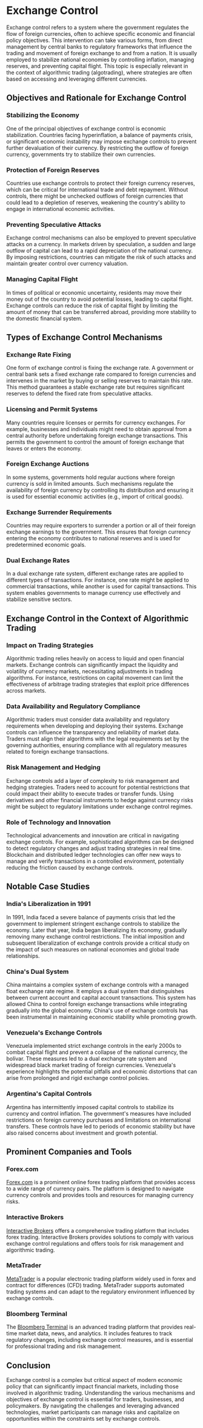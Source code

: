 # Exchange Control

Exchange control refers to a system where the government regulates the flow of foreign currencies, often to achieve specific economic and financial policy objectives. This intervention can take various forms, from direct management by central banks to regulatory frameworks that influence the trading and movement of foreign exchange to and from a nation. It is usually employed to stabilize national economies by controlling inflation, managing reserves, and preventing capital flight. This topic is especially relevant in the context of algorithmic trading (algotrading), where strategies are often based on accessing and leveraging different currencies.

## Objectives and Rationale for Exchange Control

### Stabilizing the Economy

One of the principal objectives of exchange control is economic stabilization. Countries facing hyperinflation, a balance of payments crisis, or significant economic instability may impose exchange controls to prevent further devaluation of their currency. By restricting the outflow of foreign currency, governments try to stabilize their own currencies.

### Protection of Foreign Reserves

Countries use exchange controls to protect their foreign currency reserves, which can be critical for international trade and debt repayment. Without controls, there might be unchecked outflows of foreign currencies that could lead to a depletion of reserves, weakening the country's ability to engage in international economic activities.

### Preventing Speculative Attacks

Exchange control mechanisms can also be employed to prevent speculative attacks on a currency. In markets driven by speculation, a sudden and large outflow of capital can lead to a rapid depreciation of the national currency. By imposing restrictions, countries can mitigate the risk of such attacks and maintain greater control over currency valuation.

### Managing Capital Flight

In times of political or economic uncertainty, residents may move their money out of the country to avoid potential losses, leading to capital flight. Exchange controls can reduce the risk of capital flight by limiting the amount of money that can be transferred abroad, providing more stability to the domestic financial system.

## Types of Exchange Control Mechanisms

### Exchange Rate Fixing

One form of exchange control is fixing the exchange rate. A government or central bank sets a fixed exchange rate compared to foreign currencies and intervenes in the market by buying or selling reserves to maintain this rate. This method guarantees a stable exchange rate but requires significant reserves to defend the fixed rate from speculative attacks.

### Licensing and Permit Systems

Many countries require licenses or permits for currency exchanges. For example, businesses and individuals might need to obtain approval from a central authority before undertaking foreign exchange transactions. This permits the government to control the amount of foreign exchange that leaves or enters the economy.

### Foreign Exchange Auctions

In some systems, governments hold regular auctions where foreign currency is sold in limited amounts. Such mechanisms regulate the availability of foreign currency by controlling its distribution and ensuring it is used for essential economic activities (e.g., import of critical goods).

### Exchange Surrender Requirements

Countries may require exporters to surrender a portion or all of their foreign exchange earnings to the government. This ensures that foreign currency entering the economy contributes to national reserves and is used for predetermined economic goals.

### Dual Exchange Rates

In a dual exchange rate system, different exchange rates are applied to different types of transactions. For instance, one rate might be applied to commercial transactions, while another is used for capital transactions. This system enables governments to manage currency use effectively and stabilize sensitive sectors.

## Exchange Control in the Context of Algorithmic Trading

### Impact on Trading Strategies

Algorithmic trading relies heavily on access to liquid and open financial markets. Exchange controls can significantly impact the liquidity and volatility of currency markets, necessitating adjustments in trading algorithms. For instance, restrictions on capital movement can limit the effectiveness of arbitrage trading strategies that exploit price differences across markets.

### Data Availability and Regulatory Compliance

Algorithmic traders must consider data availability and regulatory requirements when developing and deploying their systems. Exchange controls can influence the transparency and reliability of market data. Traders must align their algorithms with the legal requirements set by the governing authorities, ensuring compliance with all regulatory measures related to foreign exchange transactions.

### Risk Management and Hedging

Exchange controls add a layer of complexity to risk management and hedging strategies. Traders need to account for potential restrictions that could impact their ability to execute trades or transfer funds. Using derivatives and other financial instruments to hedge against currency risks might be subject to regulatory limitations under exchange control regimes.

### Role of Technology and Innovation

Technological advancements and innovation are critical in navigating exchange controls. For example, sophisticated algorithms can be designed to detect regulatory changes and adjust trading strategies in real time. Blockchain and distributed ledger technologies can offer new ways to manage and verify transactions in a controlled environment, potentially reducing the friction caused by exchange controls.

## Notable Case Studies

### India's Liberalization in 1991

In 1991, India faced a severe balance of payments crisis that led the government to implement stringent exchange controls to stabilize the economy. Later that year, India began liberalizing its economy, gradually removing many exchange control restrictions. The initial imposition and subsequent liberalization of exchange controls provide a critical study on the impact of such measures on national economies and global trade relationships.

### China's Dual System

China maintains a complex system of exchange controls with a managed float exchange rate regime. It employs a dual system that distinguishes between current account and capital account transactions. This system has allowed China to control foreign exchange transactions while integrating gradually into the global economy. China's use of exchange controls has been instrumental in maintaining economic stability while promoting growth.

### Venezuela's Exchange Controls

Venezuela implemented strict exchange controls in the early 2000s to combat capital flight and prevent a collapse of the national currency, the bolívar. These measures led to a dual exchange rate system and widespread black market trading of foreign currencies. Venezuela's experience highlights the potential pitfalls and economic distortions that can arise from prolonged and rigid exchange control policies.

### Argentina's Capital Controls

Argentina has intermittently imposed capital controls to stabilize its currency and control inflation. The government's measures have included restrictions on foreign currency purchases and limitations on international transfers. These controls have led to periods of economic stability but have also raised concerns about investment and growth potential.

## Prominent Companies and Tools

### Forex.com

[Forex.com](https://www.forex.com/) is a prominent online forex trading platform that provides access to a wide range of currency pairs. The platform is designed to navigate currency controls and provides tools and resources for managing currency risks.

### Interactive Brokers

[Interactive Brokers](https://www.interactivebrokers.com/) offers a comprehensive trading platform that includes forex trading. Interactive Brokers provides solutions to comply with various exchange control regulations and offers tools for risk management and algorithmic trading.

### MetaTrader

[MetaTrader](https://www.metatrader4.com/en) is a popular electronic trading platform widely used in forex and contract for differences (CFD) trading. MetaTrader supports automated trading systems and can adapt to the regulatory environment influenced by exchange controls.

### Bloomberg Terminal

The [Bloomberg Terminal](https://www.bloomberg.com/professional/solution/bloomberg-terminal/) is an advanced trading platform that provides real-time market data, news, and analytics. It includes features to track regulatory changes, including exchange control measures, and is essential for professional trading and risk management.

## Conclusion

Exchange control is a complex but critical aspect of modern economic policy that can significantly impact financial markets, including those involved in algorithmic trading. Understanding the various mechanisms and objectives of exchange control is essential for traders, businesses, and policymakers. By navigating the challenges and leveraging advanced technologies, market participants can manage risks and capitalize on opportunities within the constraints set by exchange controls.
